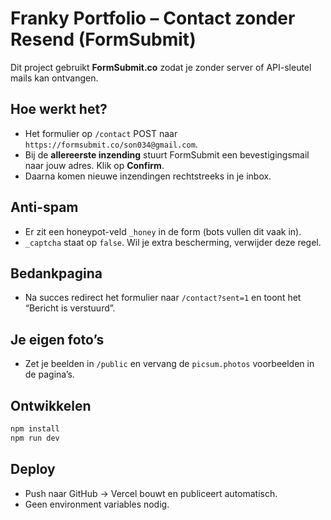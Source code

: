 # Franky Portfolio – Contact zonder Resend (FormSubmit)

Dit project gebruikt **FormSubmit.co** zodat je zonder server of API-sleutel mails kan ontvangen.

## Hoe werkt het?
- Het formulier op `/contact` POST naar `https://formsubmit.co/son034@gmail.com`.
- Bij de **allereerste inzending** stuurt FormSubmit een bevestigingsmail naar jouw adres. Klik op **Confirm**.
- Daarna komen nieuwe inzendingen rechtstreeks in je inbox.

## Anti-spam
- Er zit een honeypot-veld `_honey` in de form (bots vullen dit vaak in).
- `_captcha` staat op `false`. Wil je extra bescherming, verwijder deze regel.

## Bedankpagina
- Na succes redirect het formulier naar `/contact?sent=1` en toont het “Bericht is verstuurd”.

## Je eigen foto’s
- Zet je beelden in `/public` en vervang de `picsum.photos` voorbeelden in de pagina’s.

## Ontwikkelen
```bash
npm install
npm run dev
```

## Deploy
- Push naar GitHub → Vercel bouwt en publiceert automatisch.
- Geen environment variables nodig.
